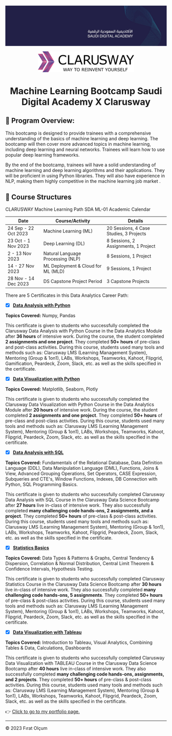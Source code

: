 


<p align="center">
  <img src="https://github.com/1raya/ML-Bootcamp-with-Saudi-Digital-Academy-and-Clarusway/blob/b15692bf4ce164596706b95c7d5c5f89d61d2f3d/Images/saudi_digital_academy_cover.jpeg" width="1000"/>
</p>





<p align="center"> <img src="https://github.com/1raya/ML-Bootcamp-with-Saudi-Digital-Academy-and-Clarusway/blob/d0bc28e188dcb4f403e4d23f6f3fcaaad73d5e12/Images/084bd753-3b92-40f7-8d9d-4e737e8752c3.png" width="300"/>


<h1 align="center">Machine Learning Bootcamp Saudi Digital Academy X Clarusway </h1>



## 📣 Program Overview:
This bootcamp is designed to provide trainees with a comprehensive understanding of the basics of machine learning and deep learning. The bootcamp will then cover more advanced topics in machine learning, including deep learning and neural networks. Trainees will learn how to use popular deep learning frameworks.

By the end of the bootcamp, trainees will have a solid understanding of machine learning and deep learning algorithms and their applications. They will be proficient in using Python libraries. They will also have experience in NLP, making them highly competitive in the machine learning job market .



## 📂 Course Structures
CLARUSWAY Machine Learning Path SDA ML-01 Academic Calendar

| Date                | Course/Activity                   | Details                                            |
|---------------------|-----------------------------------|----------------------------------------------------|
| 24 Sep - 22 Oct 2023 | Machine Learning (ML)              | 20 Sessions, 4 Case Studies, 3 Projects                 |
| 23 Oct - 1 Nov 2023  | Deep Learning (DL)                 |       8 Sessions, 2 Assignments, 1 Project        |
| 2 - 13 Nov 2023      | Natural Language Processing (NLP)  |      8 Sessions, 1 Project           |
| 14 - 27 Nov 2023     | ML Deployment & Cloud for ML (MLD) |         9 Sessions, 1 Project                      |
| 28 Nov - 14 Dec 2023 | DS Capstone Project Period         | 3 Capstone Projects   |




There are 5 Certificates in this Data Analytics Career Path:


- [x] [__Data Analysis with Python__](https://github.com/firatolcum/Clarusway_Data_Analytics_Course/blob/master/8-Certificates/1-DataAnalysisWithPython.jpg)

**Topics Covered:** Numpy, Pandas

This certificate is given to students who successfully completed the Clarusway Data Analysis with Python Course in the Data Analytics Module after **36 hours** of intensive work. During the course, the student completed **2 assignments and one project**. They completed **50+ hours** of pre-class and post-class activities. During this course, students used many tools and methods such as: Clarusway LMS (Learning Management System), Mentoring (Group & 1on1), LABs, Workshops, Teamworks, Kahoot, Flipgrid, Gamification, Peardeck, Zoom, Slack, etc. as well as the skills specified in the certificate.


- [x] [__Data Visualization with Python__](https://github.com/firatolcum/Clarusway_Data_Analytics_Course/blob/master/8-Certificates/2-DataVisualizationWithPython.jpg)

**Topics Covered:** Matplotlib, Seaborn, Plotly

This certificate is given to students who successfully completed the Clarusway Data Visualization with Python Course in the Data Analytics Module after **20 hours** of intensive work. During the course, the student completed **2 assignments and one project**. They completed **50+ hours** of pre-class and post-class activities. During this course, students used many tools and methods such as: Clarusway LMS (Learning Management System), Mentoring (Group & 1on1), LABs, Workshops, Teamworks, Kahoot, Flipgrid, Peardeck, Zoom, Slack, etc. as well as the skills specified in the certificate.



- [X] [__Data Analysis with SQL__ ](https://github.com/firatolcum/Clarusway_Data_Analytics_Course/blob/master/8-Certificates/3-DataAnalysisWithSQL.jpg)

**Topics Covered:** Fundamentals of the Relational Database, Data Definition Language (DDL), Data Manipulation Language (DML), Functions, Joins & View, Advanced Grouping Operations, Set Operators, CASE Expression, Subqueries and CTE's, Window Functions, Indexes, DB Connection with Python, SQL Programming Basics.

This certificate is given to students who successfully completed Clarusway Data Analysis with SQL Course in the Clarusway Data Science Bootcamp after **27 hours** live in-class of intensive work. They also successfully completed **many challenging code hands-ons, 2 assignments, and a project**. They completed **50+ hours** of pre-class & post-class activities. During this course, students used many tools and methods such as: Clarusway LMS (Learning Management System), Mentoring (Group & 1on1), LABs, Workshops, Teamworks, Kahoot, Flipgrid, Peardeck, Zoom, Slack, etc. as well as the skills specified in the certificate.


- [x] [__Statistics Basics__](https://github.com/firatolcum/Clarusway_Data_Analytics_Course/blob/master/8-Certificates/4-Statistics%20Basics.jpg)

**Topics Covered:** Data Types & Patterns & Graphs, Central Tendency & Dispersion, Correlation & Normal Distribution, Central Limit Theorem & Confidence Intervals, Hypothesis Testing.

This certificate is given to students who successfully completed Clarusway Statistics Course in the Clarusway Data Science Bootcamp after **30 hours** live in-class of intensive work. They also successfully completed **many challenging code hands-ons, 5 assignments**. They completed **50+ hours** of pre-class & post-class activities. During this course, students used many tools and methods such as: Clarusway LMS (Learning Management System), Mentoring (Group & 1on1), LABs, Workshops, Teamworks, Kahoot, Flipgrid, Peardeck, Zoom, Slack, etc. as well as the skills specified in the certificate.


- [X] [__Data Visualization with Tableau__](https://github.com/firatolcum/Clarusway_Data_Analytics_Course/blob/master/8-Certificates/5-DataVisualizationWithTableau.jpg)

**Topics Covered:** Introduction to Tableau, Visual Analytics, Combining Tables & Data, Calculations, Dashboards

This certificate is given to students who successfully completed Clarusway Data Visualization with TABLEAU Course in the Clarusway Data Science Bootcamp after **40 hours** live in-class of intensive work. They also successfully completed **many challenging code hands-ons, assignments, and 2 projects**. They completed **50+ hours** of pre-class & post-class activities. During this course, students used many tools and methods such as: Clarusway LMS (Learning Management System), Mentoring (Group & 1on1), LABs, Workshops, Teamworks, Kahoot, Flipgrid, Peardeck, Zoom, Slack, etc. as well as the skills specified in the certificate.

👉 [Click to go to my portfolio page.](https://firatolcum.com)

---
<p>&copy; 2023 Fırat Olçum </p>

